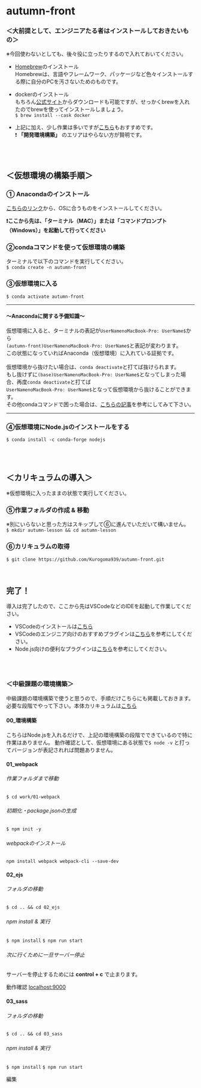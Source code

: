 # autumn-front 

### ＜大前提として、エンジニアたる者はインストールしておきたいもの＞
※今回使わないとしても、後々役に立ったりするので入れておいてください。
- [Homebrew](https://brew.sh/)のインストール<br>
  Homebrewは、言語やフレームワーク、パッケージなど色々インストールする際に自分のPCを汚さないためのものです。
- dockerのインストール<br>
  もちろん[公式サイト](https://docs.docker.com/)からダウンロードも可能ですが、せっかくbrewを入れたのでbrewを使ってインストールしましょう。<br>
  `$ brew install --cask docker`
  
- 上記に加え、少し作業は多いですが[こちら](https://qiita.com/newt0/items/80164665e7e83ec7a669)もおすすめです。<br>
  ❗️ **「開発環境構築」** のエリアはやらない方が賢明です。
  
<br>
<br>

## ＜仮想環境の構築手順＞

### ① Anacondaのインストール
[こちらのリンク](https://www.anaconda.com/products/individual#Downloads)から、OSに合うものをインストールしてください。

**❗️ここから先は、「ターミナル（MAC）」または「コマンドプロンプト（Windows）」を起動して行ってください**

### ②condaコマンドを使って仮想環境の構築
ターミナルで以下のコマンドを実行してください。<br>
`$ conda create -n autumn-front`

### ③仮想環境に入る
`$ conda activate autumn-front`

---

#### 〜Anacondaに関する予備知識〜

仮想環境に入ると、ターミナルの表記が`UserNamenoMacBook-Pro: UserName$`から<br>
`(autumn-front)UserNamenoMacBook-Pro: UserName$`と表記が変わります。<br>
この状態になっていればAnaconda（仮想環境）に入れている証拠です。<br>
<br>
仮想環境から抜けたい場合は、`conda deactivate`と打てば抜けられます。<br>
もし抜けずに`(base)UserNamenoMacBook-Pro: UserName$`となってしまった場合、再度`conda deactivate`と打てば<br>
`UserNamenoMacBook-Pro: UserName$`となって仮想環境から抜けることができます。
<br>
その他condaコマンドで困った場合は、[こちらの記事](https://qiita.com/yakisobamilk/items/867dce8e53824146ce05)を参考にしてみて下さい。

---

### ④仮想環境にNode.jsのインストールをする
`$ conda install -c conda-forge nodejs`

<br>
<br>

## ＜カリキュラムの導入＞
※仮想環境に入ったままの状態で実行してください。

### ⑤作業フォルダの作成 & 移動
※別にいらないと思った方はスキップして⑥に進んでいただいて構いません。<br>
`$ mkdir autumn-lesson && cd autumn-lesson`

### ⑥カリキュラムの取得
`$ git clone https://github.com/Kurogoma939/autumn-front.git`

<br>

## 完了！
導入は完了したので、ここから先はVSCodeなどのIDEを起動して作業してください。
- VSCodeのインストールは[こちら](https://code.visualstudio.com/)<br>
- VSCodeのエンジニア向けのおすすめプラグインは[こちら](https://qiita.com/ucan-lab/items/e85931bf8276da43cc97)を参考にしてください。
- Node.js向けの便利なプラグインは[こちら](https://crieit.net/posts/VSCode-Web)を参考にしてください。

<br>
<br>

### ＜中級課題の環境構築＞
中級課題の環境構築で使うと思うので、手順だけこちらにも掲載しておきます。<br>
必要な段階でやって下さい。本体カリキュラムは[こちら](https://mm0311.backlog.jp/wiki/AUTUMN_EDUCATION/%E3%82%AB%E3%83%AA%E3%82%AD%E3%83%A5%E3%83%A9%E3%83%A0%EF%BC%88%E4%B8%AD%E7%B4%9A%EF%BC%89%2F%E7%92%B0%E5%A2%83%E6%A7%8B%E7%AF%89%2F00_%E7%92%B0%E5%A2%83%E6%A7%8B%E7%AF%89)
<br>
#### 00_環境構築
こちらはNode.jsを入れるだけで、上記の環境構築の段階でできているので特に作業はありません。
動作確認として、仮想環境にある状態で`$ node -v` と打ってバージョンが表記されれば問題ありません。

#### 01_webpack

###### 作業フォルダまで移動
`$ cd work/01-webpack`

###### 初期化・package.jsonの生成
`$ npm init -y`

###### webpackのインストール
`npm install webpack webpack-cli --save-dev`

#### 02_ejs
###### フォルダの移動
`$ cd .. && cd 02_ejs`
###### npm install & 実行
`$ npm install`
`$ npm run start`

###### 次に行くために一旦サーバー停止
サーバーを停止するためには **control + c** で止まります。

動作確認  [localhost:9000](http://localhost:9000)

#### 03_sass
###### フォルダの移動
`$ cd .. && cd 03_sass`
###### npm install & 実行
`$ npm install`
`$ npm run start`

編集
